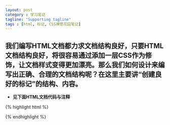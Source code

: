 ```yaml
---
layout: post
category : 学习笔记
tagline: "Supporting tagline"
tags : [html, 标记, CSS禅意花园笔记]
---
```


## 我们编写HTML文档都力求文档结构良好，只要HTML文档结构良好，将很容易通过添加一层CSS作为修饰，让文档样式变得更加漂亮。那么我们如何设计来编写出正确、合理的文档结构呢？在这里主要讲“创建良好的标记”的结构、内容。

+ **见下面HTML文档代码与注释**

<!--break-->

{% highlight html %}
<!-- 
选择DOCTYPE 
这个是健壮文档所必需的，目的是告诉浏览器或者其他用户代理知道你要使用的HTML语言的类型
在编写HTML时要做的第一件事 From "the zen of CSS desgin" ; 1.1.2 ; P11
-->
<!DOCTYPE html PUBLIC "-//W3C//DTD XHTML 1.0 Strict//EN" "http://www.w3.org/TR/xhtml1/DTD/xhtml1-strict.dtd">
<!-- 
指定语言和字符集
将HTML文档指定为某一种人类的语言。Google和其他搜索引擎会根据搜索请求的语言来过滤搜索结果，可以使得搜索引擎带来的流量。
-->
<!-- 设置文档的XML语言，这里设置为简体中文的ISO代码zh-cn -->
<html xmlns="http://www.w3.org/1999/xhtml" xml:lang="zh-cn">
	<!-- html 部分 -->
<head>
	<!-- 设置文档的字符集，这里为utf-8-->
	<!--
    utf-8是一种Unicode,Unicode则是一种流行的国际性编码方案，所带来的好处就是不同字符集的多种语言，
    将能够共存在同一张页面中，目前唯一阻碍utf-8在web中广泛使用的就是，一些古老的，没有考虑
    到国际化需求的服务器软件以及页面开发工具并不支持uft-8.目前各种浏览器在处理utf-8时都没有
    任何问题，所以在用户端这边并不是问题，问题出现在服务器端。若文档的主要语言是中文，那么
    指定一个更加明确的字符集可能更好些。
  	-->
	<meta http-equiv="Content-Type" content="text/html; charset=utf-8" />
	<!--以下3个meta不是必须的，作用是一些说明以及增加搜索引擎带来的流量-->
	<meta name="author" content="Spy"/>
	<meta name="keywords" content="design, css , web"/>
	<meta name="description" content="some description"/>
	<!--
	指定标题
  	title的作用就是用来描述页面内容，当访客保存至收藏夹时，内容作为描述同样
  	保存在浏览器中；搜索引擎也对title元素中包含的关键字格外感兴趣，因此可以明显提高
  	页面在搜索引擎中的排名，标题极具描述性地概括该页面的内容。
  	-->
	<title>这是个示例</title>
</head>
<body>
<!-- 这里编写web文档的内容 -->
</body>
</html>
{% endhighlight %}